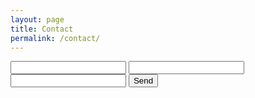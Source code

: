 ```yaml
---
layout: page
title: Contact
permalink: /contact/
---
```


<form accept-charset="UTF-8" action="https://getform.io/f/5634490e-528e-40b2-9e95-07a702fbfaf5" method="POST">
  <input type="text" name="name">
  <input type="email" name="email">
  <input type="text" name="message">
  <button type="submit">Send</button>
</form>
